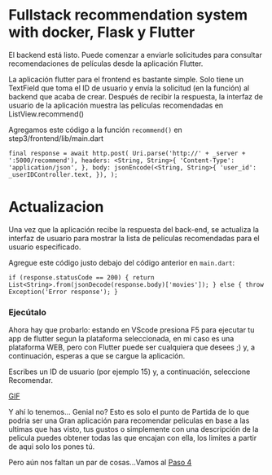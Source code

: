 # Fullstack recommendation system with docker, Flask y Flutter

El backend está listo. Puede comenzar a enviarle solicitudes para consultar recomendaciones de películas desde la aplicación Flutter.

La aplicación flutter para el frontend es bastante simple. Solo tiene un TextField que toma el ID de usuario y envía la solicitud (en la función) al backend que acaba de crear. Después de recibir la respuesta, la interfaz de usuario de la aplicación muestra las películas recomendadas en ListView.recommend()

Agregamos este código a la función `recommend()` en step3/frontend/lib/main.dart

`final response = await http.post(
  Uri.parse('http://' + _server + ':5000/recommend'),
  headers: <String, String>{
    'Content-Type': 'application/json',
  },
  body: jsonEncode(<String, String>{
    'user_id': _userIDController.text,
  }),
);`

# Actualizacion

Una vez que la aplicación recibe la respuesta del back-end, se actualiza la interfaz de usuario para mostrar la lista de películas recomendadas para el usuario especificado.

Agregue este código justo debajo del código anterior en `main.dart`:

`if (response.statusCode == 200) {
  return List<String>.from(jsonDecode(response.body)['movies']);
} else {
  throw Exception('Error response');
}`

### Ejecútalo

Ahora hay que probarlo: estando en VScode presiona F5 para ejecutar tu app de flutter segun la plataforma seleccionada, en mi caso es una plataforma WEB, pero con Flutter puede ser cualquiera que desees ;) y, a continuación, esperas a que se cargue la aplicación.

Escribes un ID de usuario (por ejemplo 15) y, a continuación, seleccione Recomendar.

[GIF](step3\gif-recommender.gif)


Y ahí lo tenemos... Genial no? Esto es solo el punto de Partida de lo que podria ser una Gran aplicación para recomendar peliculas en base a las ultimas que has visto, tus gustos o simplemente con una descripción de la pelicula puedes obtener todas las que encajan con ella, los limites a partir de aqui solo los pones tú.

Pero aún nos faltan un par de cosas...Vamos al [Paso 4](../step4/README.md)

